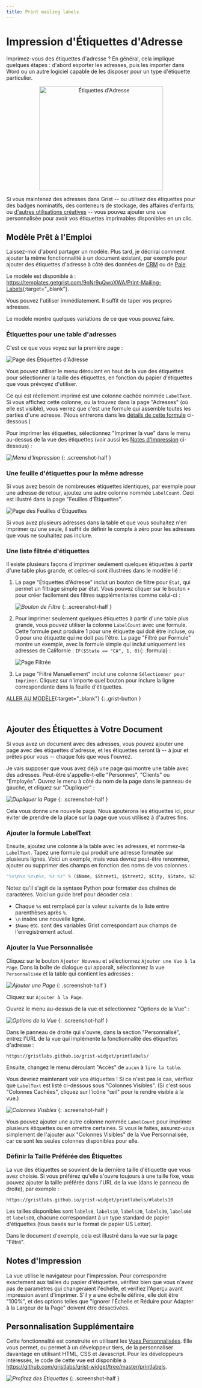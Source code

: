 ```yaml
---
title: Print mailing labels
---
```


# Impression d'Étiquettes d'Adresse

Imprimez-vous des étiquettes d'adresse ? En général, cela implique quelques étapes : d'abord exporter les adresses, puis les importer dans Word ou un autre logiciel capable de les disposer pour un type d'étiquette particulier.

<center>
<img src="/examples/images/2020-10-print-labels/labels-intro.png" alt="Étiquettes d'Adresse" width=329 height=276>
</center>

Si vous maintenez des adresses dans Grist -- ou utilisez des étiquettes pour des badges nominatifs, des conteneurs de stockage, des affaires d'enfants, ou [d'autres utilisations créatives](https://www.shutterfly.com/designs/7-creative-uses-for-address-labels) -- vous pouvez ajouter une vue personnalisée pour avoir vos étiquettes imprimables disponibles en un clic.

## Modèle Prêt à l'Emploi

Laissez-moi d'abord partager un modèle. Plus tard, je décrirai comment ajouter la même fonctionnalité à un document existant, par exemple pour ajouter des étiquettes d'adresse à côté des données de [CRM](../lightweight-crm.md) ou de [Paie](2020-09-payroll.md).

Le modèle est disponible à : <https://templates.getgrist.com/9nNr9uQwoXWA/Print-Mailing-Labels>{:target="\_blank"}.

Vous pouvez l'utiliser immédiatement. Il suffit de taper vos propres adresses.

Le modèle montre quelques variations de ce que vous pouvez faire.

### Étiquettes pour une table d'adresses

C'est ce que vous voyez sur la première page :

![Page des Étiquettes d'Adresse](../examples/images/2020-10-print-labels/address-labels-page.png)

Vous pouvez utiliser le menu déroulant en haut de la vue des étiquettes pour sélectionner la taille des étiquettes, en fonction du papier d'étiquettes que vous prévoyez d'utiliser.

Ce qui est réellement imprimé est une colonne cachée nommée `LabelText`. Si vous affichez cette colonne, ou la trouvez dans la page "Adresses" (où elle est visible), vous verrez que c'est une formule qui assemble toutes les parties d'une adresse. (Nous entrerons dans les [détails de cette formule](#ajouter-la-formule-labeltext) ci-dessous.)

Pour imprimer les étiquettes, sélectionnez "Imprimer la vue" dans le menu au-dessus de la vue des étiquettes (voir aussi les [Notes d'Impression](#notes-dimpression) ci-dessous) :

<span class="screenshot-large">*![Menu d'Impression](../examples/images/2020-10-print-labels/print-menu.png)*</span>
{: .screenshot-half }

### Une feuille d'étiquettes pour la même adresse

Si vous avez besoin de nombreuses étiquettes identiques, par exemple pour une adresse de retour, ajoutez une autre colonne nommée `LabelCount`. Ceci est illustré dans la page "Feuilles d'Étiquettes".

![Page des Feuilles d'Étiquettes](../examples/images/2020-10-print-labels/label-sheets-page.png)

Si vous avez plusieurs adresses dans la table et que vous souhaitez n'en imprimer qu'une seule, il suffit de définir le compte à zéro pour les adresses que vous ne souhaitez pas inclure.

### Une liste filtrée d'étiquettes

Il existe plusieurs façons d'imprimer seulement quelques étiquettes à partir d'une table plus grande, et celles-ci sont illustrées dans le modèle lié :

1. La page "Étiquettes d'Adresse" inclut un bouton de filtre pour `État`, qui permet un filtrage simple par état. Vous pouvez cliquer sur le bouton `+` pour créer facilement des filtres supplémentaires comme celui-ci :

    <span class="screenshot-large">*![Bouton de Filtre](../examples/images/2020-10-print-labels/filter-button.png)*</span>
    {: .screenshot-half }

2. Pour imprimer seulement quelques étiquettes à partir d'une table plus grande, vous pouvez utiliser la colonne `LabelCount` avec une formule. Cette formule peut produire 1 pour une étiquette qui doit être incluse, ou 0 pour une étiquette qui ne doit pas l'être. La page "Filtré par Formule" montre un exemple, avec la formule simple qui inclut uniquement les adresses de Californie : `IF($State == "CA", 1, 0)`{: .formula} :

    ![Page Filtrée](../examples/images/2020-10-print-labels/filtered-page.png)

3. La page "Filtré Manuellement" inclut une colonne `Sélectionner pour Imprimer`. Cliquez sur n'importe quel bouton pour inclure la ligne correspondante dans la feuille d'étiquettes.

[ALLER AU MODÈLE](https://templates.getgrist.com/9nNr9uQwoXWA/Print-Mailing-Labels){:target="\_blank"}
{: .grist-button }

<br/>

## Ajouter des Étiquettes à Votre Document

Si vous avez un document avec des adresses, vous pouvez ajouter une page avec des étiquettes d'adresse, et les étiquettes seront là -- à jour et prêtes pour vous -- chaque fois que vous l'ouvrez.

Je vais supposer que vous avez déjà une page qui montre une table avec des adresses. Peut-être s'appelle-t-elle "Personnes", "Clients" ou "Employés". Ouvrez le menu à côté du nom de la page dans le panneau de gauche, et cliquez sur "Dupliquer" :

<span class="screenshot-large">*![Dupliquer la Page](../examples/images/2020-10-print-labels/duplicate-page.png)*</span>
{: .screenshot-half }

Cela vous donne une nouvelle page. Nous ajouterons les étiquettes ici, pour éviter de prendre de la place sur la page que vous utilisez à d'autres fins.

### Ajouter la formule LabelText

Ensuite, ajoutez une colonne à la table avec les adresses, et nommez-la `LabelText`. Tapez une formule qui produit une adresse formatée sur plusieurs lignes. Voici un exemple, mais vous devrez peut-être renommer, ajouter ou supprimer des champs en fonction des noms de vos colonnes :

```python
"%s\n%s %s\n%s, %s %s" % ($Name, $Street1, $Street2, $City, $State, $Zip)
```

Notez qu'il s'agit de la syntaxe Python pour formater des chaînes de caractères. Voici un guide bref pour décoder cela :

- Chaque `%s` est remplacé par la valeur suivante de la liste entre parenthèses après `%`.
- `\n` insère une nouvelle ligne.
- `$Name` etc. sont des variables Grist correspondant aux champs de l'enregistrement actuel.

### Ajouter la Vue Personnalisée

Cliquez sur le bouton `Ajouter Nouveau` et sélectionnez `Ajouter une Vue à la Page`. Dans la boîte de dialogue qui apparaît, sélectionnez la vue `Personnalisée` et la table qui contient les adresses :

<span class="screenshot-large">*![Ajouter une Page](../examples/images/2020-10-print-labels/add-page.png)*</span>
{: .screenshot-half }

Cliquez sur `Ajouter à la Page`.

Ouvrez le menu au-dessus de la vue et sélectionnez "Options de la Vue" :

<span class="screenshot-large">*![Options de la Vue](../examples/images/2020-10-print-labels/widget-options.png)*</span>
{: .screenshot-half }

Dans le panneau de droite qui s'ouvre, dans la section "Personnalisé", entrez l'URL de la vue qui implémente la fonctionnalité des étiquettes d'adresse :

`https://gristlabs.github.io/grist-widget/printlabels/`

Ensuite, changez le menu déroulant "Accès" de `aucun` à `lire la table`.

Vous devriez maintenant voir vos étiquettes ! Si ce n'est pas le cas, vérifiez que `LabelText` est listé ci-dessous sous "Colonnes Visibles". (Si c'est sous "Colonnes Cachées", cliquez sur l'icône "œil" pour le rendre visible à la vue.)

<span class="screenshot-large">*![Colonnes Visibles](../examples/images/2020-10-print-labels/visible-columns.png)*</span>
{: .screenshot-half }

Vous pouvez ajouter une autre colonne nommée `LabelCount` pour imprimer plusieurs étiquettes ou en omettre certaines. Si vous le faites, assurez-vous simplement de l'ajouter aux "Colonnes Visibles" de la Vue Personnalisée, car ce sont les seules colonnes disponibles pour elle.

### Définir la Taille Préférée des Étiquettes

La vue des étiquettes se souvient de la dernière taille d'étiquette que vous avez choisie. Si vous préférez qu'elle s'ouvre toujours à une taille fixe, vous pouvez ajouter la taille préférée dans l'URL de la vue (dans le panneau de droite), par exemple :

`https://gristlabs.github.io/grist-widget/printlabels/#labels10`

Les tailles disponibles sont `labels8`, `labels10`, `labels20`, `labels30`, `labels60` et `labels80`, chacune correspondant à un type standard de papier d'étiquettes (tous basés sur le format de papier US Letter).

Dans le document d'exemple, cela est illustré dans la vue sur la page "Filtré".

## Notes d'Impression

La vue utilise le navigateur pour l'impression. Pour correspondre exactement aux tailles du papier d'étiquettes, vérifiez bien que vous n'avez pas de paramètres qui changeraient l'échelle, et vérifiez l'Aperçu avant impression avant d'imprimer. S'il y a une échelle définie, elle doit être "100%", et des options telles que "Ignorer l'Échelle et Réduire pour Adapter à la Largeur de la Page" doivent être désactivées.

## Personnalisation Supplémentaire

Cette fonctionnalité est construite en utilisant les [Vues Personnalisées](../widget-custom.md). Elle vous permet, ou permet à un développeur tiers, de la personnaliser davantage en utilisant HTML, CSS et Javascript. Pour les développeurs intéressés, le code de cette vue est disponible à <https://github.com/gristlabs/grist-widget/tree/master/printlabels>.

<span class="screenshot-large">*![Profitez des Étiquettes](../examples/images/2020-10-print-labels/enjoy-label.png)*</span>
{: .screenshot-half }
